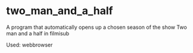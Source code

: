 # two_man_and_a_half
A program that automatically opens up a chosen season of the show Two man and a half  in filmisub

Used: webbrowser
